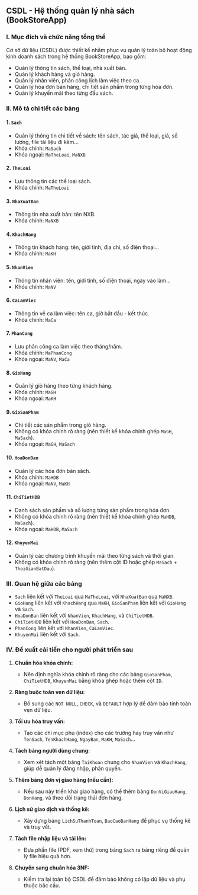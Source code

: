 ## CSDL - Hệ thống quản lý nhà sách (BookStoreApp)

### I. Mục đích và chức năng tổng thể

Cơ sở dữ liệu (CSDL) được thiết kế nhằm phục vụ quản lý toàn bộ hoạt động kinh doanh sách trong hệ thống BookStoreApp, bao gồm:

* Quản lý thông tin sách, thể loại, nhà xuất bản.
* Quản lý khách hàng và giỏ hàng.
* Quản lý nhân viên, phân công lịch làm việc theo ca.
* Quản lý hóa đơn bán hàng, chi tiết sản phẩm trong từng hóa đơn.
* Quản lý khuyến mãi theo từng đầu sách.

### II. Mô tả chi tiết các bảng

#### 1. `Sach`

* Quản lý thông tin chi tiết về sách: tên sách, tác giả, thể loại, giá, số lượng, file tài liệu đi kèm...
* Khóa chính: `MaSach`
* Khóa ngoại: `MaTheLoai`, `MaNXB`

#### 2. `TheLoai`

* Lưu thông tin các thể loại sách.
* Khóa chính: `MaTheLoai`

#### 3. `NhaXuatBan`

* Thông tin nhà xuất bản: tên NXB.
* Khóa chính: `MaNXB`

#### 4. `KhachHang`

* Thông tin khách hàng: tên, giới tính, địa chỉ, số điện thoại...
* Khóa chính: `MaKH`

#### 5. `NhanVien`

* Thông tin nhân viên: tên, giới tính, số điện thoại, ngày vào làm...
* Khóa chính: `MaNV`

#### 6. `CaLamViec`

* Thông tin về ca làm việc: tên ca, giờ bắt đầu - kết thúc.
* Khóa chính: `MaCa`

#### 7. `PhanCong`

* Lưu phân công ca làm việc theo tháng/năm.
* Khóa chính: `MaPhanCong`
* Khóa ngoại: `MaNV`, `MaCa`

#### 8. `GioHang`

* Quản lý giỏ hàng theo từng khách hàng.
* Khóa chính: `MaGH`
* Khóa ngoại: `MaKH`

#### 9. `GioSanPham`

* Chi tiết các sản phẩm trong giỏ hàng.
* Không có khóa chính rõ ràng (nên thiết kế khóa chính ghép `MaGH`, `MaSach`).
* Khóa ngoại: `MaGH`, `MaSach`

#### 10. `HoaDonBan`

* Quản lý các hóa đơn bán sách.
* Khóa chính: `MaHDB`
* Khóa ngoại: `MaNV`, `MaKH`

#### 11. `ChiTietHDB`

* Danh sách sản phẩm và số lượng từng sản phẩm trong hóa đơn.
* Không có khóa chính rõ ràng (nên thiết kế khóa chính ghép `MaHDB`, `MaSach`).
* Khóa ngoại: `MaHDB`, `MaSach`

#### 12. `KhuyenMai`

* Quản lý các chương trình khuyến mãi theo từng sách và thời gian.
* Không có khóa chính rõ ràng (nên thêm cột ID hoặc ghép `MaSach` + `ThoiGianBatDau`).

### III. Quan hệ giữa các bảng

* `Sach` liên kết với `TheLoai` qua `MaTheLoai`, với `NhaXuatBan` qua `MaNXB`.
* `GioHang` liên kết với `KhachHang` qua `MaKH`, `GioSanPham` liên kết với `GioHang` và `Sach`.
* `HoaDonBan` liên kết với `NhanVien`, `KhachHang`, và `ChiTietHDB`.
* `ChiTietHDB` liên kết với `HoaDonBan`, `Sach`.
* `PhanCong` liên kết với `NhanVien`, `CaLamViec`.
* `KhuyenMai` liên kết với `Sach`.

### IV. Đề xuất cải tiến cho người phát triển sau

1. **Chuẩn hóa khóa chính:**

   * Nên định nghĩa khóa chính rõ ràng cho các bảng `GioSanPham`, `ChiTietHDB`, `KhuyenMai` bằng khóa ghép hoặc thêm cột `ID`.

2. **Ràng buộc toàn vẹn dữ liệu:**

   * Bổ sung các `NOT NULL`, `CHECK`, và `DEFAULT` hợp lý để đảm bảo tính toàn vẹn dữ liệu.

3. **Tối ưu hóa truy vấn:**

   * Tạo các chỉ mục phụ (index) cho các trường hay truy vấn như `TenSach`, `TenKhachHang`, `NgayBan`, `MaKH`, `MaSach`...

4. **Tách bảng người dùng chung:**

   * Xem xét tách một bảng `TaiKhoan` chung cho `NhanVien` và `KhachHang`, giúp dễ quản lý đăng nhập, phân quyền.

5. **Thêm bảng đơn vị giao hàng (nếu cần):**

   * Nếu sau này triển khai giao hàng, có thể thêm bảng `DonViGiaoHang`, `DonHang`, và theo dõi trạng thái đơn hàng.

6. **Lịch sử giao dịch và thống kê:**

   * Xây dựng bảng `LichSuThanhToan`, `BaoCaoBanHang` để phục vụ thống kê và truy vết.

7. **Tách file nhập liệu và tải lên:**

   * Đưa phần file (PDF, xem thử) trong bảng `Sach` ra bảng riêng để quản lý file hiệu quả hơn.

8. **Chuyển sang chuẩn hóa 3NF:**

   * Kiểm tra lại toàn bộ CSDL để đảm bảo không có lặp dữ liệu và phụ thuộc bắc cầu.
